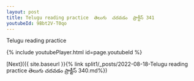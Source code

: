 ```yaml
---
layout: post
title: Telugu reading practice  తెలుగు  చదవడం  ప్రాక్టీస్ 341
youtubeId: 9Bbt2V-T0qo
---
```

 
 
Telugu reading practice
 
 
 
 
 


{% include youtubePlayer.html id=page.youtubeId %}
 
[Next]({{ site.baseurl }}{% link  split1/_posts/2022-08-18-Telugu reading practice  తెలుగు  చదవడం  ప్రాక్టీస్ 340.md%})
 
